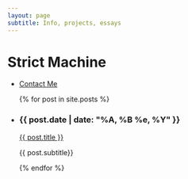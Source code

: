 ```yaml
---
layout: page
subtitle: Info, projects, essays
---
```


<h1>Strict Machine</h1>

<ul class="posts-list">
	<li>
		<a class="contact-button" href="/contact">Contact Me</a>
	</li>
</ul>

<ul class="posts-list">
{% for post in site.posts %}
	<li>
		<h3 class="post-date">{{ post.date | date: "%A, %B %e, %Y" }}</h3>
		<a class="post-link" href="{{ post.url | prepend: site.baseurl }}">{{ post.title }}</a>
		<p class="post-link-subtitle">{{ post.subtitle}}</p>
	</li>
{% endfor %}
</ul>
